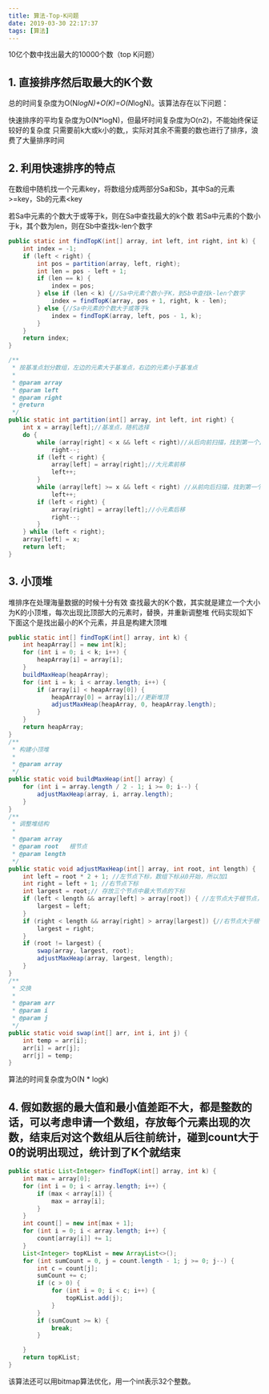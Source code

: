 ```yaml
---
title: 算法-Top-K问题
date: 2019-03-30 22:17:37
tags: [算法]
---
```


10亿个数中找出最大的10000个数（top K问题）

<!--more-->

## 1. 直接排序然后取最大的K个数
总的时间复杂度为O(N*logN)+O(K)=O(N*logN)。该算法存在以下问题：

快速排序的平均复杂度为O(N*logN)，但最坏时间复杂度为O(n2)，不能始终保证较好的复杂度
只需要前k大或k小的数,，实际对其余不需要的数也进行了排序，浪费了大量排序时间

## 2. 利用快速排序的特点
在数组中随机找一个元素key，将数组分成两部分Sa和Sb，其中Sa的元素>=key，Sb的元素<key

若Sa中元素的个数大于或等于k，则在Sa中查找最大的k个数
若Sa中元素的个数小于k，其个数为len，则在Sb中查找k-len个数字
```java
public static int findTopK(int[] array, int left, int right, int k) {
    int index = -1;
    if (left < right) {
        int pos = partition(array, left, right);
        int len = pos - left + 1;
        if (len == k) {
            index = pos;
        } else if (len < k) {//Sa中元素个数小于K，到Sb中查找k-len个数字
            index = findTopK(array, pos + 1, right, k - len);
        } else {//Sa中元素的个数大于或等于k
            index = findTopK(array, left, pos - 1, k);
        }
    }
    return index;
}

/**
 * 按基准点划分数组，左边的元素大于基准点，右边的元素小于基准点
 *
 * @param array
 * @param left
 * @param right
 * @return
 */
public static int partition(int[] array, int left, int right) {
    int x = array[left];//基准点，随机选择
    do {
        while (array[right] < x && left < right)//从后向前扫描，找到第一个比基准点大的元素
            right--;
        if (left < right) {
            array[left] = array[right];//大元素前移
            left++; 
        }
        while (array[left] >= x && left < right) //从前向后扫描，找到第一个比基准点小的元素
            left++;
        if (left < right) {
            array[right] = array[left];//小元素后移
            right--;
        }
    } while (left < right);
    array[left] = x;
    return left;
}
```

## 3. 小顶堆
堆排序在处理海量数据的时候十分有效
查找最大的K个数，其实就是建立一个大小为K的小顶堆，每次出现比顶部大的元素时，替换，并重新调整堆
代码实现如下
下面这个是找出最小的K个元素，并且是构建大顶堆

```java
public static int[] findTopK(int[] array, int k) {
    int heapArray[] = new int[k];
    for (int i = 0; i < k; i++) {
        heapArray[i] = array[i];
    }
    buildMaxHeap(heapArray);
    for (int i = k; i < array.length; i++) {
        if (array[i] < heapArray[0]) {
            heapArray[0] = array[i];//更新堆顶
            adjustMaxHeap(heapArray, 0, heapArray.length);
        }
    }
    return heapArray;
}
/**
 * 构建小顶堆
 *
 * @param array
 */
public static void buildMaxHeap(int[] array) {
    for (int i = array.length / 2 - 1; i >= 0; i--) {
        adjustMaxHeap(array, i, array.length);
    }
}
/**
 * 调整堆结构
 *
 * @param array
 * @param root   根节点
 * @param length
 */
public static void adjustMaxHeap(int[] array, int root, int length) {
    int left = root * 2 + 1; //左节点下标，数组下标从0开始，所以加1
    int right = left + 1; //右节点下标
    int largest = root;// 存放三个节点中最大节点的下标
    if (left < length && array[left] > array[root]) { //左节点大于根节点，更新最大节点的下标
        largest = left;
    }
    if (right < length && array[right] > array[largest]) {//右节点大于根节点，最大节点的下标
        largest = right;
    }
    if (root != largest) {
        swap(array, largest, root);
        adjustMaxHeap(array, largest, length);
    }
}
/**
 * 交换
 *
 * @param arr
 * @param i
 * @param j
 */
public static void swap(int[] arr, int i, int j) {
    int temp = arr[i];
    arr[i] = arr[j];
    arr[j] = temp;
}
```
算法的时间复杂度为O(N * logk)

## 4. 假如数据的最大值和最小值差距不大，都是整数的话，可以考虑申请一个数组，存放每个元素出现的次数，结束后对这个数组从后往前统计，碰到count大于0的说明出现过，统计到了K个就结束
```java
public static List<Integer> findTopK(int[] array, int k) {
    int max = array[0];
    for (int i = 0; i < array.length; i++) {
        if (max < array[i]) {
            max = array[i];
        }
    }
    int count[] = new int[max + 1];
    for (int i = 0; i < array.length; i++) {
        count[array[i]] += 1;
    }
    List<Integer> topKList = new ArrayList<>();
    for (int sumCount = 0, j = count.length - 1; j >= 0; j--) {
        int c = count[j];
        sumCount += c;
        if (c > 0) {
            for (int i = 0; i < c; i++) {
                topKList.add(j);
            }
        }
        if (sumCount >= k) {
            break;
        }

    }
    return topKList;
}
```
该算法还可以用bitmap算法优化，用一个int表示32个整数。